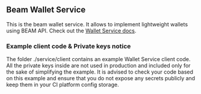 ## Beam Wallet Service

This is the beam wallet service. It allows to implement lightweight wallets using BEAM API.
Check out the [Wallet Service docs](https://github.com/BeamMW/beam/wiki/Wallet-Service).

### Example client code & Private keys notice

The folder ./service/client contains an example Wallet Service client code. All the private keys inside are not used in production and included only for the sake of simplifying the example. It is advised to check your code based on this example and ensure that you do not expose any secrets publicly and keep them in your CI platform config storage.
